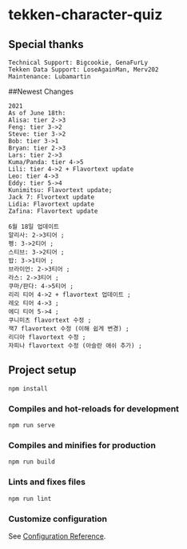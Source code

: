 # tekken-character-quiz

## Special thanks
```
Technical Support: Bigcookie, GenaFurLy
Tekken Data Support: LoseAgainMan, Merv202
Maintenance: Lubamartin
```

##Newest Changes
```
2021
As of June 18th:
Alisa: tier 2->3
Feng: tier 3->2
Steve: tier 3->2
Bob: tier 3->1
Bryan: tier 2->3
Lars: tier 2->3
Kuma/Panda: tier 4->5
Lili: tier 4->2 + Flavortext update
Leo: tier 4->3
Eddy: tier 5->4
Kunimitsu: Flavortext update;
Jack 7: Flvortext update
Lidia: Flavortext update
Zafina: Flavortext update

6월 18일 업데이트
알리사: 2->3티어 ;
펭: 3->2티어 ;
스티브: 3->2티어 ;
밥: 3->1티어 ;
브라이언: 2->3티어 ;
라스: 2->3티어 ;
쿠마/판다: 4->5티어 ;
리리 티어 4->2 + flavortext 업데이트 ;
레오 티어 4->3 ;
에디 티어 5->4 ;
쿠니미츠 flavortext 수정 ;
잭7 flavortext 수정 (이해 쉽게 변경) ;
리디아 flavortext 수정 ;
자피나 flavortext 수정 (아슬란 애쉬 추가) ;
```

## Project setup
```
npm install
```

### Compiles and hot-reloads for development
```
npm run serve
```

### Compiles and minifies for production
```
npm run build
```

### Lints and fixes files
```
npm run lint
```

### Customize configuration
See [Configuration Reference](https://cli.vuejs.org/config/).
